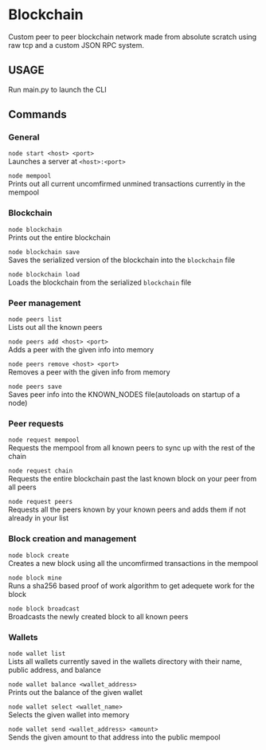 # Blockchain
Custom peer to peer blockchain network made from absolute scratch using raw tcp and a custom JSON RPC system.

## USAGE
Run main.py to launch the CLI

## Commands
### General
`node start <host> <port>`<br>
Launches a server at `<host>:<port>`

`node mempool`<br>
Prints out all current uncomfirmed unmined transactions currently in the mempool

### Blockchain
`node blockchain`<br>
Prints out the entire blockchain

`node blockchain save`<br>
Saves the serialized version of the blockchain into the `blockchain` file

`node blockchain load`<br>
Loads the blockchain from the serialized `blockchain` file

### Peer management
`node peers list`<br>
Lists out all the known peers

`node peers add <host> <port>`<br>
Adds a peer with the given info into memory

`node peers remove <host> <port>`<br>
Removes a peer with the given info from memory

`node peers save`<br>
Saves peer info into the KNOWN_NODES file(autoloads on startup of a node)

### Peer requests
`node request mempool`<br>
Requests the mempool from all known peers to sync up with the rest of the chain

`node request chain`<br>
Requests the entire blockchain past the last known block on your peer from all peers

`node request peers`<br>
Requests all the peers known by your known peers and adds them if not already in your list

### Block creation and management
`node block create`<br>
Creates a new block using all the uncomfirmed transactions in the mempool

`node block mine`<br>
Runs a sha256 based proof of work algorithm to get adequete work for the block

`node block broadcast`<br>
Broadcasts the newly created block to all known peers

### Wallets
`node wallet list`<br>
Lists all wallets currently saved in the wallets directory with their name, public address, and balance

`node wallet balance <wallet_address>`<br>
Prints out the balance of the given wallet

`node wallet select <wallet_name>`<br>
Selects the given wallet into memory

`node wallet send <wallet_address> <amount>`<br>
Sends the given amount to that address into the public mempool
